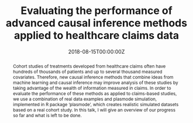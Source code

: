 ---
title: 'Evaluating the performance of advanced causal inference methods applied to healthcare claims data'
authors:
- Jessica Myers Franklin
date: '2018-08-15T00:00:00Z'

# Schedule page publish date (NOT proceeding's date).
publishDate: '20001-01-01T00:00:00Z'

# proceeding type.
# Legend: 0 = Uncategorized; 1 = Talk, 2 = Keynote, 3 = Workshop
# To add more update publications_types.toml and en.yaml
publication_types: ['1']
publication_type_description: Talk

# proceeding name and optional abbreviated proceeding name.
publication: Presented at 2018 Conference
publication_short: Presented at 2018 Conference

abstract: Cohort studies of treatments developed from healthcare claims often have hundreds of thousands of patients and up to several thousand measured covariates. Therefore, new causal inference methods that combine ideas from machine learning and causal inference may improve analysis of these studies by taking advantage of the wealth of information measured in claims. In order to evaluate the performance of these methods as applied to claims-based studies, we use a combination of real data examples and plasmode simulation, implemented in R package ‘plasmode’, which creates realistic simulated datasets based on a real cohort study. In this talk, I will give an overview of our progress so far and what is left to be done.

tags:
- Rstudio
featured: false

links:
url_slides: ''
url_video: ''

---